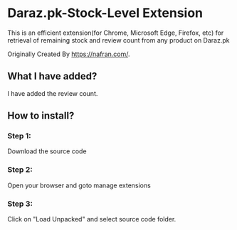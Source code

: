 # Daraz.pk-Stock-Level Extension
This is an efficient extension(for Chrome, Microsoft Edge, Firefox, etc) for retrieval of remaining stock and review count from any product on Daraz.pk

Originally Created By https://nafran.com/.

## What I have added?
I have added the review count. 

## How to install?
### Step 1:
Download the source code

### Step 2:
Open your browser and goto manage extensions

### Step 3:
Click on "Load Unpacked" and select source code folder.




